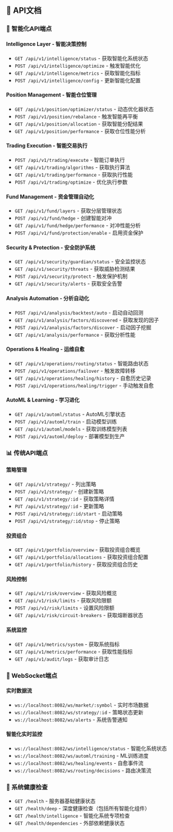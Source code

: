 ## 📡 API文档

### 🧠 智能化API端点

#### Intelligence Layer - 智能决策控制
- `GET /api/v1/intelligence/status` - 获取智能化系统状态
- `POST /api/v1/intelligence/optimize` - 触发智能优化
- `GET /api/v1/intelligence/metrics` - 获取智能化指标
- `POST /api/v1/intelligence/config` - 更新智能化配置

#### Position Management - 智能仓位管理
- `GET /api/v1/position/optimizer/status` - 动态优化器状态
- `POST /api/v1/position/rebalance` - 触发智能再平衡
- `GET /api/v1/position/allocation` - 获取智能分配结果
- `GET /api/v1/position/performance` - 获取仓位性能分析

#### Trading Execution - 智能交易执行
- `POST /api/v1/trading/execute` - 智能订单执行
- `GET /api/v1/trading/algorithms` - 获取执行算法
- `GET /api/v1/trading/performance` - 获取执行性能
- `POST /api/v1/trading/optimize` - 优化执行参数

#### Fund Management - 资金管理自动化
- `GET /api/v1/fund/layers` - 获取分层管理状态
- `POST /api/v1/fund/hedge` - 创建智能对冲
- `GET /api/v1/fund/hedge/performance` - 对冲性能分析
- `POST /api/v1/fund/protection/enable` - 启用资金保护

#### Security & Protection - 安全防护系统
- `GET /api/v1/security/guardian/status` - 安全监控状态
- `GET /api/v1/security/threats` - 获取威胁检测结果
- `POST /api/v1/security/protect` - 触发保护机制
- `GET /api/v1/security/alerts` - 获取安全告警

#### Analysis Automation - 分析自动化
- `POST /api/v1/analysis/backtest/auto` - 启动自动回测
- `GET /api/v1/analysis/factors/discovered` - 获取发现的因子
- `POST /api/v1/analysis/factors/discover` - 启动因子挖掘
- `GET /api/v1/analysis/performance` - 获取分析性能

#### Operations & Healing - 运维自愈
- `GET /api/v1/operations/routing/status` - 智能路由状态
- `POST /api/v1/operations/failover` - 触发故障转移
- `GET /api/v1/operations/healing/history` - 自愈历史记录
- `POST /api/v1/operations/healing/trigger` - 手动触发自愈

#### AutoML & Learning - 学习进化
- `GET /api/v1/automl/status` - AutoML引擎状态
- `POST /api/v1/automl/train` - 启动模型训练
- `GET /api/v1/automl/models` - 获取训练模型列表
- `POST /api/v1/automl/deploy` - 部署模型到生产

### 📊 传统API端点

#### 策略管理
- `GET /api/v1/strategy/` - 列出策略
- `POST /api/v1/strategy/` - 创建新策略
- `GET /api/v1/strategy/:id` - 获取策略详情
- `PUT /api/v1/strategy/:id` - 更新策略
- `POST /api/v1/strategy/:id/start` - 启动策略
- `POST /api/v1/strategy/:id/stop` - 停止策略

#### 投资组合
- `GET /api/v1/portfolio/overview` - 获取投资组合概览
- `GET /api/v1/portfolio/allocations` - 获取投资组合配置
- `GET /api/v1/portfolio/history` - 获取投资组合历史

#### 风险控制
- `GET /api/v1/risk/overview` - 获取风险概览
- `GET /api/v1/risk/limits` - 获取风险限额
- `POST /api/v1/risk/limits` - 设置风险限额
- `GET /api/v1/risk/circuit-breakers` - 获取熔断器状态

#### 系统监控
- `GET /api/v1/metrics/system` - 获取系统指标
- `GET /api/v1/metrics/performance` - 获取性能指标
- `GET /api/v1/audit/logs` - 获取审计日志

### 🔗 WebSocket端点

#### 实时数据流
- `ws://localhost:8082/ws/market/:symbol` - 实时市场数据
- `ws://localhost:8082/ws/strategy/:id` - 策略状态更新
- `ws://localhost:8082/ws/alerts` - 系统告警通知

#### 智能化实时监控
- `ws://localhost:8082/ws/intelligence/status` - 智能化系统状态
- `ws://localhost:8082/ws/automl/training` - ML训练进度
- `ws://localhost:8082/ws/healing/events` - 自愈事件流
- `ws://localhost:8082/ws/routing/decisions` - 路由决策流

### 🏥 系统健康检查

- `GET /health` - 服务器基础健康状态
- `GET /health/deep` - 深度健康检查（包括所有智能化组件）
- `GET /health/intelligence` - 智能化系统专项检查
- `GET /health/dependencies` - 外部依赖健康状态
